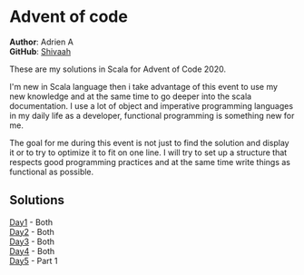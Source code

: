 # Advent of code 

**Author**: Adrien A  
**GitHub**: [Shivaah](https://github.com/Shivaah)  

These are my solutions in Scala for Advent of Code 2020.

I'm new in Scala language then i take advantage of this event to use my new knowledge and at the same time to go deeper into the scala documentation.
I use a lot of object and imperative programming languages in my daily life as a developer, functional programming is something new for me. 

The goal for me during this event is not just to find the solution and display it or to try to optimize it to fit on one line. I will try to set up a structure that respects good programming practices and at the same time write things as functional as possible.

## Solutions

[Day1](https://github.com/Shivaah/adventofcode-2020/blob/master/src/main/scala/adventofcode/day1/ReportRepair.scala) - Both  
[Day2](https://github.com/Shivaah/adventofcode-2020/blob/master/src/main/scala/adventofcode/day2/PasswordPhilosophy.scala) - Both   
[Day3](https://github.com/Shivaah/adventofcode-2020/blob/master/src/main/scala/adventofcode/day3/TobogganTrajectory.scala) - Both   
[Day4](https://github.com/Shivaah/adventofcode-2020/blob/master/src/main/scala/adventofcode/day4/PassportProcessing.scala) - Both   
[Day5](https://github.com/Shivaah/adventofcode-2020/blob/master/src/main/scala/adventofcode/day5/BinaryBoarding.scala) - Part 1